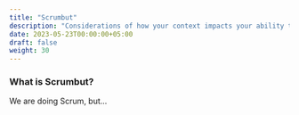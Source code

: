 ```yaml
---
title: "Scrumbut"
description: "Considerations of how your context impacts your ability to gain value from Scrumbut"
date: 2023-05-23T00:00:00+05:00
draft: false
weight: 30
---
```


### What is Scrumbut?
We are doing Scrum, but...

